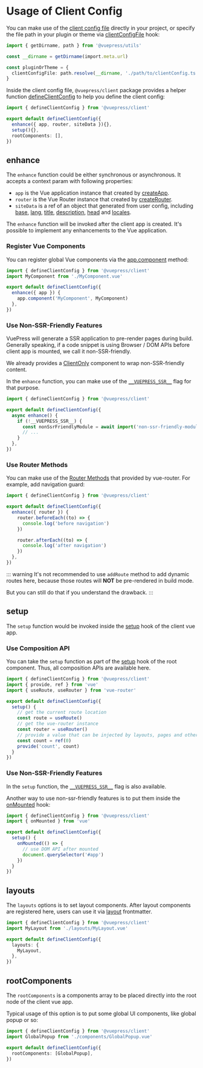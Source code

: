 # Usage of Client Config

You can make use of the [client config file](../../guide/configuration.md#client-config-file) directly in your project, or specify the file path in your plugin or theme via [clientConfigFile](../../reference/plugin-api.md#clientconfigfile) hook:

```ts
import { getDirname, path } from '@vuepress/utils'

const __dirname = getDirname(import.meta.url)

const pluginOrTheme = {
  clientConfigFile: path.resolve(__dirname, './path/to/clientConfig.ts'),
}
```

Inside the client config file, `@vuepress/client` package provides a helper function [defineClientConfig](../../reference/client-api.md#defineclientconfig) to help you define the client config: 

```ts
import { defineClientConfig } from '@vuepress/client'

export default defineClientConfig({
  enhance({ app, router, siteData }){},
  setup(){},
  rootComponents: [],
})
```

## enhance

The `enhance` function could be either synchronous or asynchronous. It accepts a context param with following properties:

- `app` is the Vue application instance that created by [createApp](https://vuejs.org/api/application.html#createapp).
- `router` is the Vue Router instance that created by [createRouter](https://router.vuejs.org/api/#createrouter).
- `siteData` is a ref of an object that generated from user config, including [base](../../reference/config.md#base), [lang](../../reference/config.md#lang), [title](../../reference/config.md#title), [description](../../reference/config.md#description), [head](../../reference/config.md#head) and [locales](../../reference/config.md#locales).

The `enhance` function will be invoked after the client app is created. It's possible to implement any enhancements to the Vue application.

### Register Vue Components

You can register global Vue components via the [app.component](https://vuejs.org/api/application.html#app-component) method:

```ts
import { defineClientConfig } from '@vuepress/client'
import MyComponent from './MyComponent.vue'

export default defineClientConfig({
  enhance({ app }) {
    app.component('MyComponent', MyComponent)
  },
})
```

### Use Non-SSR-Friendly Features

VuePress will generate a SSR application to pre-render pages during build. Generally speaking, if a code snippet is using Browser / DOM APIs before client app is mounted, we call it non-SSR-friendly.

We already provides a [ClientOnly](../../reference/components.md#clientonly) component to wrap non-SSR-friendly content.

In the `enhance` function, you can make use of the [`__VUEPRESS_SSR__`](../../reference/client-api.md#ssr) flag for that purpose.

```ts
import { defineClientConfig } from '@vuepress/client'

export default defineClientConfig({
  async enhance() {
    if (!__VUEPRESS_SSR__) {
      const nonSsrFriendlyModule = await import('non-ssr-friendly-module')
      // ...
    }
  },
})
```

### Use Router Methods

You can make use of the [Router Methods](https://router.vuejs.org/api/#router-methods) that provided by vue-router. For example, add navigation guard:

```ts
import { defineClientConfig } from '@vuepress/client'

export default defineClientConfig({
  enhance({ router }) {
    router.beforeEach((to) => {
      console.log('before navigation')
    })

    router.afterEach((to) => {
      console.log('after navigation')
    })
  },
})
```

::: warning
It's not recommended to use `addRoute` method to add dynamic routes here, because those routes will **NOT** be pre-rendered in build mode.

But you can still do that if you understand the drawback.
:::

## setup

The `setup` function would be invoked inside the [setup](https://vuejs.org/api/composition-api-setup.html) hook of the client vue app.

### Use Composition API

You can take the `setup` function as part of the [setup](https://vuejs.org/api/composition-api-setup.html) hook of the root component. Thus, all composition APIs are available here.

```ts
import { defineClientConfig } from '@vuepress/client'
import { provide, ref } from 'vue'
import { useRoute, useRouter } from 'vue-router'

export default defineClientConfig({
  setup() {
    // get the current route location
    const route = useRoute()
    // get the vue-router instance
    const router = useRouter()
    // provide a value that can be injected by layouts, pages and other components
    const count = ref(0)
    provide('count', count)
  }
})
```

### Use Non-SSR-Friendly Features

In the `setup` function, the [`__VUEPRESS_SSR__`](../../reference/client-api.md#ssr) flag is also available.

Another way to use non-ssr-friendly features is to put them inside the [onMounted](https://vuejs.org/api/composition-api-lifecycle.html#onmounted) hook:

```ts
import { defineClientConfig } from '@vuepress/client'
import { onMounted } from 'vue'

export default defineClientConfig({
  setup() {
    onMounted(() => {
      // use DOM API after mounted
      document.querySelector('#app')
    })
  }
})
```

## layouts

The `layouts` options is to set layout components. After layout components are registered here, users can use it via [layout](../../reference/frontmatter.md#layout) frontmatter.

```ts
import { defineClientConfig } from '@vuepress/client'
import MyLayout from './layouts/MyLayout.vue'

export default defineClientConfig({
  layouts: {
    MyLayout,
  },
})
```

## rootComponents

The `rootComponents` is a components array to be placed directly into the root node of the client vue app.

Typical usage of this option is to put some global UI components, like global popup or so:

```ts
import { defineClientConfig } from '@vuepress/client'
import GlobalPopup from './components/GlobalPopup.vue'

export default defineClientConfig({
  rootComponents: [GlobalPopup],
})
```
